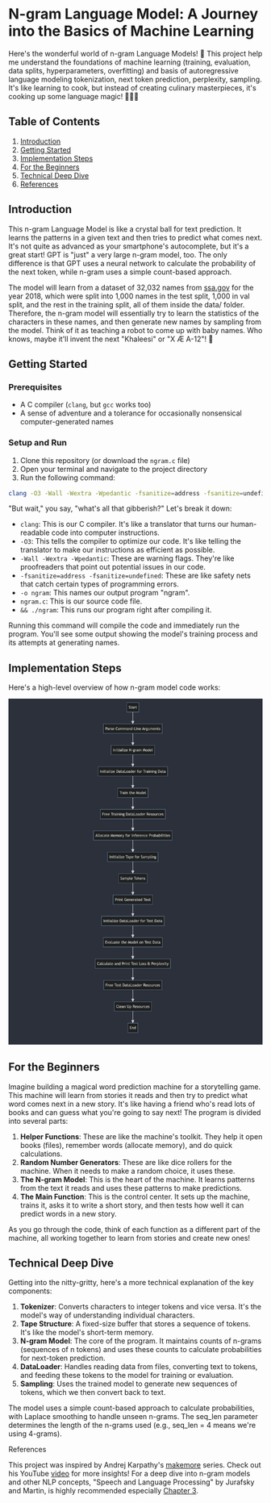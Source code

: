 # N-gram Language Model: A Journey into the Basics of Machine Learning

Here's the wonderful world of n-gram Language Models! 🎉 This project help me understand the foundations of machine learning (training, evaluation, data splits, hyperparameters, overfitting) and  basis of autoregressive language modeling tokenization, next token prediction, perplexity, sampling. It's like learning to cook, but instead of creating culinary masterpieces, it's cooking up some language magic! 🧙‍♂️✨

## Table of Contents

1. [Introduction](#introduction)
2. [Getting Started](#getting-started)
3. [Implementation Steps](#implementation-steps)
4. [For the Beginners](#for-the-beginners)
5. [Technical Deep Dive](#technical-deep-dive)
6. [References](#references)

## Introduction

This n-gram Language Model is like a crystal ball for text prediction. It learns the patterns in a given text and then tries to predict what comes next. It's not quite as advanced as your smartphone's autocomplete, but it's a great start! GPT is "just" a very large n-gram model, too. The only difference is that GPT uses a neural network to calculate the probability of the next token, while n-gram uses a simple count-based approach.

The model will learn from a dataset of 32,032 names from [ssa.gov](https://www.ssa.gov/oact/babynames/) for the year 2018, which were split into 1,000 names in the test split, 1,000 in val split, and the rest in the training split, all of them inside the data/ folder. Therefore, the n-gram model will essentially try to learn the statistics of the characters in these names, and then generate new names by sampling from the model. Think of it as teaching a robot to come up with baby names. Who knows, maybe it'll invent the next "Khaleesi" or "X Æ A-12"! 👶

## Getting Started

### Prerequisites

- A C compiler (`clang`, but `gcc` works too)
- A sense of adventure and a tolerance for occasionally nonsensical computer-generated names

### Setup and Run

1. Clone this repository (or download the `ngram.c` file)
2. Open your terminal and navigate to the project directory
3. Run the following command:

```bash
clang -O3 -Wall -Wextra -Wpedantic -fsanitize=address -fsanitize=undefined -o ngram ngram.c && ./ngram
```

"But wait," you say, "what's all that gibberish?" Let's break it down:

- `clang`: This is our C compiler. It's like a translator that turns our human-readable code into computer instructions.
- `-O3`: This tells the compiler to optimize our code. It's like telling the translator to make our instructions as efficient as possible.
- `-Wall -Wextra -Wpedantic`: These are warning flags. They're like proofreaders that point out potential issues in our code.
- `-fsanitize=address -fsanitize=undefined`: These are like safety nets that catch certain types of programming errors.
- `-o ngram`: This names our output program "ngram".
- `ngram.c`: This is our source code file.
- `&& ./ngram`: This runs our program right after compiling it.

Running this command will compile the code and immediately run the program. You'll see some output showing the model's training process and its attempts at generating names.

## Implementation Steps

Here's a high-level overview of how n-gram model code works:

![flow diagram](./data/Screenshot%202024-07-17%20at%2019.17.14.png)

## For the Beginners

Imagine building a magical word prediction machine for a storytelling game. This machine will learn from stories it reads and then try to predict what word comes next in a new story. It's like having a friend who's read lots of books and can guess what you're going to say next!
The program is divided into several parts:

1. **Helper Functions**: These are like the machine's toolkit. They help it open books (files), remember words (allocate memory), and do quick calculations.
2. **Random Number Generators**: These are like dice rollers for the machine. When it needs to make a random choice, it uses these.
3. **The N-gram Model**: This is the heart of the machine. It learns patterns from the text it reads and uses these patterns to make predictions.
4. **The Main Function**: This is the control center. It sets up the machine, trains it, asks it to write a short story, and then tests how well it can predict words in a new story.

As you go through the code, think of each function as a different part of the machine, all working together to learn from stories and create new ones!

## Technical Deep Dive
Getting into the nitty-gritty, here's a more technical explanation of the key components:

1. **Tokenizer**: Converts characters to integer tokens and vice versa. It's the model's way of understanding individual characters.
2. **Tape Structure**: A fixed-size buffer that stores a sequence of tokens. It's like the model's short-term memory.
3. **N-gram Model**: The core of the program. It maintains counts of n-grams (sequences of n tokens) and uses these counts to calculate probabilities for next-token prediction.
4. **DataLoader**: Handles reading data from files, converting text to tokens, and feeding these tokens to the model for training or evaluation.
5. **Sampling**: Uses the trained model to generate new sequences of tokens, which we then convert back to text.

The model uses a simple count-based approach to calculate probabilities, with Laplace smoothing to handle unseen n-grams. The seq_len parameter determines the length of the n-grams used (e.g., seq_len = 4 means we're using 4-grams).

References

This project was inspired by Andrej Karpathy's [makemore](https://github.com/karpathy/makemore) series. Check out his YouTube [video](https://www.youtube.com/watch?v=PaCmpygFfXo) for more insights!
For a deep dive into n-gram models and other NLP concepts, "Speech and Language Processing" by Jurafsky and Martin, is highly recommended especially [Chapter 3](https://web.stanford.edu/~jurafsky/slp3/3.pdf).
